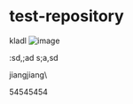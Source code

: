 # test-repository
kladl
![image](https://github.com/user-attachments/assets/38b50ad1-d159-4b18-b236-be9929cede7d)


:sd,;ad
s;a,sd

jiangjiang\

54545454